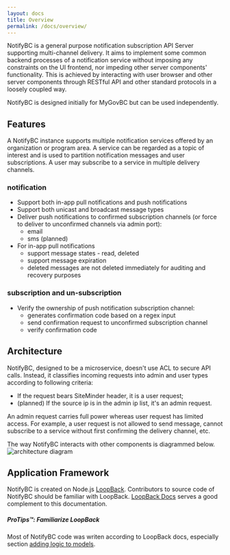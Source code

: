 ```yaml
---
layout: docs
title: Overview
permalink: /docs/overview/
---
```


NotifyBC is a general purpose notification subscription API Server supporting multi-channel delivery. It aims to implement some common backend processes of a notification service without imposing any constraints on the UI frontend, nor impeding other server components' functionality. This is achieved by interacting with user browser and other server components through RESTful API and other standard protocols in a loosely coupled way.

NotifyBC is designed initially for MyGovBC but can be used independently.

## Features
A NotifyBC instance supports multiple notification services offered by an organization or program area.  A service can be regarded as a topic of interest and is used to partition notification messages and user subscriptions. A user may subscribe to a service in multiple delivery channels. 

### notification
* Support both in-app pull notifications and push notifications
* Support both unicast and broadcast message types
* Deliver push notifications to confirmed subscription channels (or force to deliver to unconfirmed channels via admin port):
  * email
  * sms (planned)
* For in-app pull notifications
  * support message states - read, deleted
  * support message expiration
  * deleted messages are not deleted immediately for auditing and recovery purposes
 
### subscription and un-subscription
* Verify the ownership of push notification subscription channel:
  * generates confirmation code based on a regex input
  * send confirmation request to unconfirmed subscription channel
  * verify confirmation code

## Architecture

NotifyBC, designed to be a microservice, doesn't use ACL to secure API calls. Instead, it classifies incoming requests into admin and user types according to following criteria:

* If the request bears SiteMinder header, it is a user request;
* (planned) If the source ip is in the admin ip list, it's an admin request.  

An admin request carries full power whereas user request has limited access. For example, a user request is not allowed to send message, cannot subscribe to a service without first confirming the delivery channel, etc.

The way NotifyBC interacts with other components is diagrammed below.
![architecture diagram]({{site.baseurl}}/img/architecture.png)

## Application Framework
NotifyBC is created on Node.js [LoopBack](https://loopback.io/). Contributors to source code of NotifyBC should be familiar with LoopBack. [LoopBack Docs](https://docs.strongloop.com/display/public/LB/LoopBack) serves a good complement to this documentation.

<div class="note">
  <h5>ProTips™: Familiarize LoopBack</h5>
  <p>Most of NotifyBC code was writen according to LoopBack docs, especially section <a href="https://docs.strongloop.com/display/public/LB/Adding+logic+to+models">adding logic to models</a>.</p>
</div>
